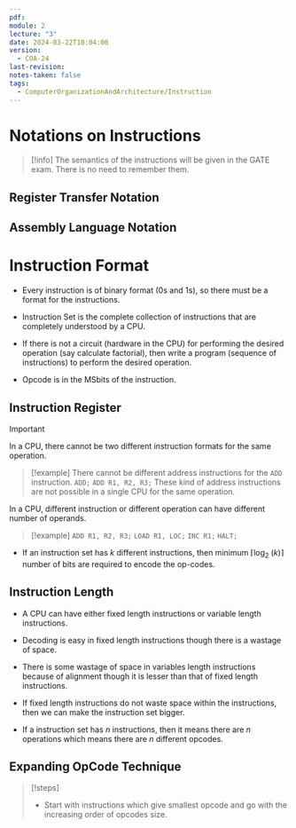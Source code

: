 ```yaml
---
pdf: 
module: 2
lecture: "3"
date: 2024-03-22T10:04:00
version:
  - COA-24
last-revision: 
notes-taken: false
tags:
  - ComputerOrganizationAndArchitecture/Instruction
---
```

# Notations on Instructions

> [!info] 
> The semantics of the instructions will be given in the GATE exam. There is no need to remember them.

## Register Transfer Notation


## Assembly Language Notation


# Instruction Format
- Every instruction is of binary format (0s and 1s), so there must be a format for the instructions.
- Instruction Set is the complete collection of instructions that are completely understood by a CPU.
- If there is not a circuit (hardware in the CPU) for performing the desired operation (say calculate factorial), then write a program (sequence of instructions) to perform the desired operation.

- Opcode is in the MSbits of the instruction.

## Instruction Register



> [!important] 
> In a CPU, there cannot be two different instruction formats for the same operation.
>> [!example] 
>> There cannot be different address instructions for the `ADD` instruction.
>> `ADD;`
>> `ADD R1, R2, R3;`
>> These kind of address instructions are not possible in a single CPU for the same operation.
>
> In a CPU, different instruction or different operation can have different number of operands.
>> [!example] 
>> `ADD R1, R2, R3;`
>> `LOAD R1, LOC;`
>> `INC R1;`
>> `HALT;`

- If an instruction set has $k$ different instructions, then minimum $\lceil \log_2\;(k) \rceil$ number of bits are required to encode the op-codes.


## Instruction Length

- A CPU can have either fixed length instructions or variable length instructions.

- Decoding is easy in fixed length instructions though there is a wastage of space.
- There is some wastage of space in variables length instructions because of alignment though it is lesser than that of fixed length instructions.
- If fixed length instructions do not waste space within the instructions, then we can make the instruction set bigger.
- If a instruction set has $n$ instructions, then it means there are $n$ operations which means there are $n$ different opcodes.

## Expanding OpCode Technique

> [!steps] 
> - Start with instructions which give smallest opcode and go with the increasing order of opcodes size.


